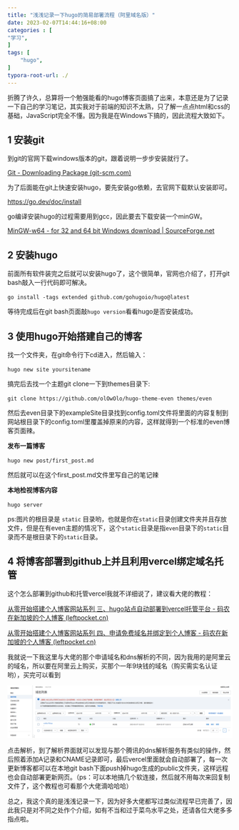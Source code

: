 ```yaml
---
title: "浅浅记录一下hugo的简易部署流程（阿里域名版）"
date: 2023-02-07T14:44:16+08:00
categories : [
"学习",
]
tags: [
	"hugo",
]
typora-root-url: ./
---
```


折腾了许久，总算将一个勉强能看的hugo博客页面搞了出来，本意还是为了记录一下自己的学习笔记，其实我对于前端的知识不太熟，只了解一点点html和css的基础，JavaScript完全不懂。因为我是在Windows下搞的，因此流程大致如下。

## 1 安装git

到git的官网下载windows版本的git，跟着说明一步步安装就行了。

[Git - Downloading Package (git-scm.com)](https://git-scm.com/download/win)

为了后面能在git上快速安装hugo，要先安装go依赖，去官网下载默认安装即可。

https://go.dev/doc/install

go编译安装hugo的过程需要用到gcc，因此要去下载安装一个minGW。

[MinGW-w64 - for 32 and 64 bit Windows download | SourceForge.net](https://sourceforge.net/projects/mingw-w64/)

## 2 安装hugo

前面所有软件装完之后就可以安装hugo了，这个很简单，官网也介绍了，打开git bash敲入一行代码即可解决。

`go install -tags extended github.com/gohugoio/hugo@latest`

等待完成后在git bash页面敲`hugo version`看看hugo是否安装成功。

## 3 使用hugo开始搭建自己的博客

找一个文件夹，在git命令行下cd进入，然后输入：

`hugo new site yoursitename`

搞完后去找一个主题git clone一下到themes目录下:

`git clone https://github.com/olOwOlo/hugo-theme-even themes/even`

然后去even目录下的exampleSite目录找到config.toml文件将里面的内容复制到网站根目录下的config.toml里覆盖掉原来的内容，这样就得到一个标准的even博客页面辣。

**发布一篇博客**

`hugo new post/first_post.md`

然后就可以在这个first_post.md文件里写自己的笔记辣

**本地检视博客内容**

`hugo server`

ps:图片的根目录是 `static` 目录哟，也就是你在`static`目录创建文件夹并且存放文件，但是在有even主题的情况下，这个`static`目录是指`even`目录下的`static`目录而不是根目录下的`static`目录。

## 4 将博客部署到github上并且利用vercel绑定域名托管

这个怎么部署到github和托管vercel我就不详细说了，建议看大佬的教程：

[从零开始搭建个人博客网站系列 三、hugo站点自动部署到vercel托管平台 - 码农在新加坡的个人博客 (leftpocket.cn)](https://www.leftpocket.cn/post/hugo/hugo_vercel/)

[从零开始搭建个人博客网站系列 四、申请免费域名并绑定到个人博客 - 码农在新加坡的个人博客 (leftpocket.cn)](https://www.leftpocket.cn/post/hugo/hugo_dns/)

我就说一下我这里与大佬的那个申请域名和dns解析的不同，因为我用的是阿里云的域名，所以要在阿里云上购买，买那个一年9块钱的域名（购买需实名认证哟），买完可以看到

![dnsyuming](/img/yuming.png)

点击解析，到了解析界面就可以发现与那个腾讯的dns解析服务有类似的操作，然后照着添加A记录和CNAME记录即可，最后vercel里面就会自动部署了，每一次更新博客都可以在本地git bash下面push掉hugo生成的public文件夹，这样远程也会自动部署更新网页。（ps：可以本地搞几个软连接，然后就不用每次来回复制文件了，这个教程也可看那个大佬滴哈哈哈）



总之，我这个真的是浅浅记录一下，因为好多大佬都写过类似流程早已完善了，因此我只是对不同之处作个介绍，如有不当和过于菜鸟水平之处，还请各位大佬多多指点啦。
